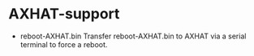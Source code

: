 # AXHAT-support
* reboot-AXHAT.bin
Transfer reboot-AXHAT.bin to AXHAT via a serial terminal to force a reboot.

